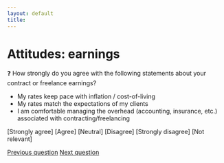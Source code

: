 ```yaml
---
layout: default
title: 
---
```


# Attitudes: earnings

:question: How strongly do you agree with the following statements about your contract or freelance earnings?

- My rates keep pace with inflation / cost-of-living						
- My rates match the expectations of my clients						
- I am comfortable managing the overhead (accounting, insurance, etc.) associated with contracting/freelancing

[Strongly agree] [Agree] [Neutral] [Disagree] [Strongly disagree] [Not relevant]

[Previous question](./Eb_2_overall_satisfaction.html)
[Next question](./Eb_4_contracts_attitudes.html)